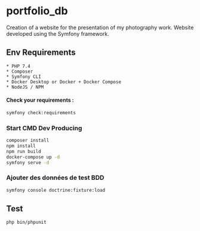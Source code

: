 # portfolio_db

Creation of a website for the presentation of my photography work.
Website developed using the Symfony framework.

## Env Requirements

    * PHP 7.4
    * Composer
    * Symfony CLI
    * Docker Desktop or Docker + Docker Compose
    * NodeJS / NPM

#### Check your requirements :

````bash
symfony check:requirements
````

### Start CMD Dev Producing

````bash
composer install
npm install
npm run build
docker-compose up -d
symfony serve -d
````

### Ajouter des données de test BDD

````bash
symfony console doctrine:fixture:load
````

## Test

````bash
php bin/phpunit
````